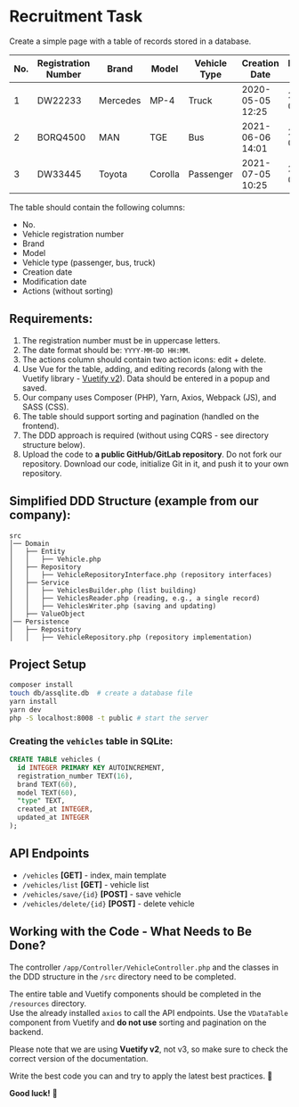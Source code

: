# Recruitment Task
 
Create a simple page with a table of records stored in a database.
 
| No. | Registration Number | Brand    | Model   | Vehicle Type | Creation Date       | Modification Date  | Actions  |
|----|------------------|----------|---------|--------------|--------------------|------------------|---------|
| 1  | DW22233         | Mercedes | MP-4    | Truck        | 2020-05-05 12:25   | 2021-06-07 15:05 | (e) (d) |
| 2  | BORQ4500        | MAN      | TGE     | Bus          | 2021-06-06 14:01   | 2021-06-06 14:01 | (e) (d) |
| 3  | DW33445         | Toyota   | Corolla | Passenger    | 2021-07-05 10:25   | 2021-08-07 12:05 | (e) (d) |
 
The table should contain the following columns:
- No.
- Vehicle registration number
- Brand
- Model
- Vehicle type (passenger, bus, truck)
- Creation date
- Modification date
- Actions (without sorting)
 
## Requirements:
 
1. The registration number must be in uppercase letters.
2. The date format should be: `YYYY-MM-DD HH:MM`.
3. The actions column should contain two action icons: edit + delete.
4. Use Vue for the table, adding, and editing records (along with the Vuetify library - [Vuetify v2](https://v2.vuetifyjs.com/en/components/data-tables/)). Data should be entered in a popup and saved.
5. Our company uses Composer (PHP), Yarn, Axios, Webpack (JS), and SASS (CSS).
6. The table should support sorting and pagination (handled on the frontend).
7. The DDD approach is required (without using CQRS - see directory structure below).
8. Upload the code to **a public GitHub/GitLab repository**. Do not fork our repository. Download our code, initialize Git in it, and push it to your own repository.
 
## Simplified DDD Structure (example from our company):
 
```
src
│── Domain
│   ├── Entity
│   │   ├── Vehicle.php
│   ├── Repository
│   │   ├── VehicleRepositoryInterface.php (repository interfaces)
│   ├── Service
│   │   ├── VehiclesBuilder.php (list building)
│   │   ├── VehiclesReader.php (reading, e.g., a single record)
│   │   ├── VehiclesWriter.php (saving and updating)
│   ├── ValueObject
│── Persistence
│   ├── Repository
│   │   ├── VehicleRepository.php (repository implementation)
```
 
## Project Setup
```sh
composer install
touch db/assqlite.db  # create a database file
yarn install
yarn dev
php -S localhost:8008 -t public # start the server
```
 
### Creating the `vehicles` table in SQLite:
```sql
CREATE TABLE vehicles (
  id INTEGER PRIMARY KEY AUTOINCREMENT,
  registration_number TEXT(16),
  brand TEXT(60),
  model TEXT(60),
  "type" TEXT,
  created_at INTEGER,
  updated_at INTEGER
);
```
 
## API Endpoints
- `/vehicles` **[GET]** - index, main template
- `/vehicles/list` **[GET]** - vehicle list
- `/vehicles/save/{id}` **[POST]** - save vehicle
- `/vehicles/delete/{id}` **[POST]** - delete vehicle
 
## Working with the Code - What Needs to Be Done?
The controller `/app/Controller/VehicleController.php` and the classes in the DDD structure in the `/src` directory need to be completed.
 
The entire table and Vuetify components should be completed in the `/resources` directory.  
Use the already installed `axios` to call the API endpoints. Use the `VDataTable` component from Vuetify and **do not use** sorting and pagination on the backend.  
 
Please note that we are using **Vuetify v2**, not v3, so make sure to check the correct version of the documentation.
 
Write the best code you can and try to apply the latest best practices. 🚀  
 
**Good luck!** 🎉
